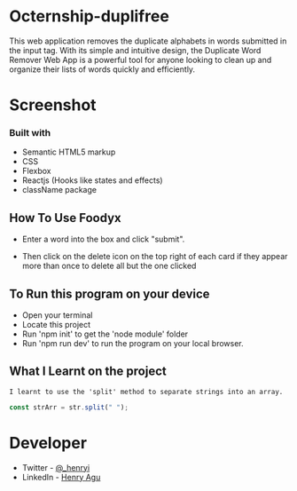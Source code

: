 # Octernship-duplifree

This web application removes the duplicate alphabets in words submitted in the input tag. With its simple and intuitive design, the Duplicate Word Remover Web App is a powerful tool for anyone looking to clean up and organize their lists of words quickly and efficiently.

# Screenshot

### Built with

- Semantic HTML5 markup
- CSS
- Flexbox
- Reactjs (Hooks like states and effects)
- className package

## How To Use Foodyx

- Enter a word into the box and click "submit".

- Then click on the delete icon on the top right of each card if they appear more than once to delete all but the one clicked

## To Run this program on your device

- Open your terminal
- Locate this project
- Run 'npm init' to get the 'node module' folder
- Run 'npm run dev' to run the program on your local browser.

## What I Learnt on the project

    I learnt to use the 'split' method to separate strings into an array.

```js
const strArr = str.split(" ");
```

# Developer

- Twitter - [@\_henryi](https://www.twitter.com/_henryi)
- LinkedIn - [Henry Agu](https://www.linkedin.com/in/agu-henry-871a981b0)
